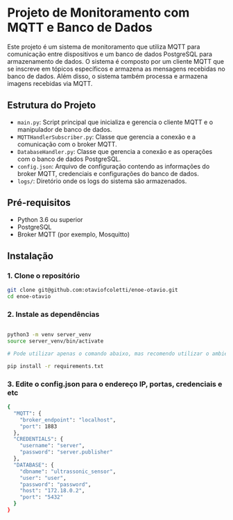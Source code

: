 # Projeto de Monitoramento com MQTT e Banco de Dados

Este projeto é um sistema de monitoramento que utiliza MQTT para comunicação entre dispositivos e um banco de dados PostgreSQL para armazenamento de dados. O sistema é composto por um cliente MQTT que se inscreve em tópicos específicos e armazena as mensagens recebidas no banco de dados. Além disso, o sistema também processa e armazena imagens recebidas via MQTT.

## Estrutura do Projeto

- `main.py`: Script principal que inicializa e gerencia o cliente MQTT e o manipulador de banco de dados.
- `MQTTHandlerSubscriber.py`: Classe que gerencia a conexão e a comunicação com o broker MQTT.
- `DatabaseHandler.py`: Classe que gerencia a conexão e as operações com o banco de dados PostgreSQL.
- `config.json`: Arquivo de configuração contendo as informações do broker MQTT, credenciais e configurações do banco de dados.
- `logs/`: Diretório onde os logs do sistema são armazenados.

## Pré-requisitos

- Python 3.6 ou superior
- PostgreSQL
- Broker MQTT (por exemplo, Mosquitto)

## Instalação

### 1. Clone o repositório

```bash
git clone git@github.com:otaviofcoletti/enoe-otavio.git
cd enoe-otavio
```

### 2. Instale as dependências
```bash

python3 -m venv server_venv
source server_venv/bin/activate

# Pode utilizar apenas o comando abaixo, mas recomendo utilizar o ambiente virtual

pip install -r requirements.txt
```

### 3. Edite o config.json para o endereço IP, portas, credenciais e etc

```bash
{
  "MQTT": {
    "broker_endpoint": "localhost",
    "port": 1883
  },
  "CREDENTIALS": {
    "username": "server",
    "password": "server.publisher"
  },
  "DATABASE": {
    "dbname": "ultrassonic_sensor",
    "user": "user",
    "password": "password",
    "host": "172.18.0.2",
    "port": "5432"
  }
}
```
